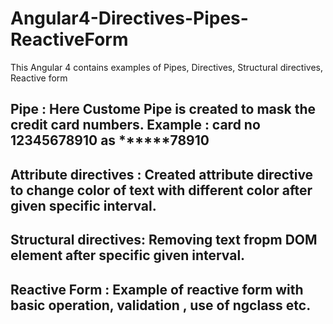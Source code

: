 # Angular4-Directives-Pipes-ReactiveForm
This Angular 4 contains examples of Pipes, Directives, Structural directives, Reactive form

Pipe : 
Here Custome Pipe is created to mask the credit card numbers. 
Example : card no 12345678910 as ******78910
---------------------------------------------------------------


Attribute directives : 
Created attribute directive to change color of text with different color after given specific interval.
----------------------------------------------------------------

Structural directives: 
Removing text fropm DOM element after specific given interval.
----------------------------------------------------------------

Reactive Form :
Example of reactive form with basic operation, validation , use of ngclass etc.
----------------------------------------------------------------

